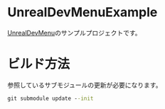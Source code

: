 # UnrealDevMenuExample

[UnrealDevMenu](https://github.com/laycnc/UnrealDevMenu/tree/9895c8f5e00d1de61f90dd7d2170329a7cfd63ae)のサンプルプロジェクトです。  



# ビルド方法

参照しているサブモジュールの更新が必要になります。  

```cmd
git submodule update --init
```